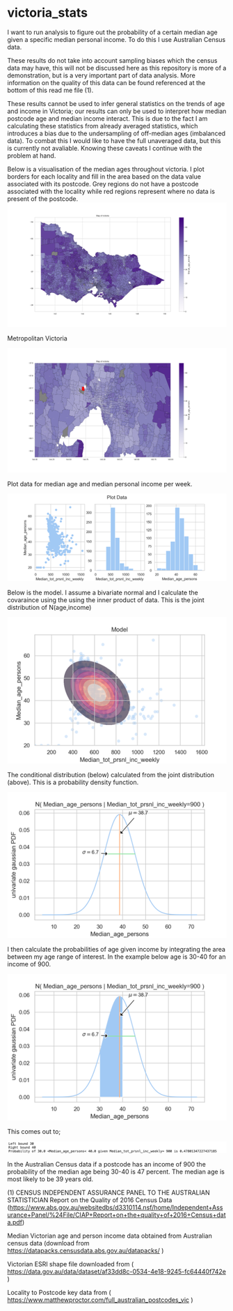 # victoria_stats

I want to run analysis to figure out the probability of a certain median age given a specific median personal income. To do this I use Australian Census data.

These results do not take into account sampling biases which the census data may have, this will not be discussed here as this repository is more of a demonstration, but is a very important part of data analysis. More information on the quality of this data can be found referenced at the bottom of this read me file (1). 

These results cannot be used to infer general statistics on the trends of age and income in Victoria; our results can only be used to interpret how median postcode age and median income interact. This is due to the fact I am calculating these statistics from already averaged statistics, which introduces a bias due to the undersampling of off-median ages (imbalanced data). To combat this I would like to have the full unaveraged data, but this is currently not avaliable. Knowing these caveats I continue with the problem at hand. 


Below is a visualisation of the median ages throughout victoria. I plot borders for each locality and fill in the area based on the data value associated with its postcode. Grey regions do not have a postcode associated with the locality while red regions represent where no data is present of the postcode. 
![plot](./vic_postcodes/map_of_victoria_200dpi.png)

Metropolitan Victoria

![plot](./vic_postcodes/map_metro_vic_200dpi.png)



Plot data for median age and median personal income per week.

![plot](./vic_postcodes/plot_data.png)

Below is the model. I assume a bivariate normal and I calculate the covaraince using the using the inner product of data. This is the joint distribution of N(age,income)

![plot](./vic_postcodes/model.png)

The conditional distribution (below) calculated from the joint distribution (above). This is a probability density function.

![plot](./vic_postcodes/conditional.png)

I then calculate the probabilities of age given income by integrating the area between my age range of interest. In the example below age is 30-40 for an income of 900.  

![plot](./vic_postcodes/conditional_interval.png)

This comes out to; 

![plot](./vic_postcodes/left_right.png)

In the Australian Census data if a postcode has an income of 900 the probability of the median age being 30-40 is 47 percent. The median age is most likely to be 39 years old.




(1) CENSUS INDEPENDENT ASSURANCE PANEL TO THE AUSTRALIAN STATISTICIAN Report on the Quality of 2016 Census Data (https://www.abs.gov.au/websitedbs/d3310114.nsf/home/Independent+Assurance+Panel/%24File/CIAP+Report+on+the+quality+of+2016+Census+data.pdf)

Median Victorian age and person income data obtained from Australian census data (download from https://datapacks.censusdata.abs.gov.au/datapacks/ )

Victorian ESRI shape file downloaded from ( https://data.gov.au/data/dataset/af33dd8c-0534-4e18-9245-fc64440f742e )

Locality to Postcode key data from ( https://www.matthewproctor.com/full_australian_postcodes_vic )

